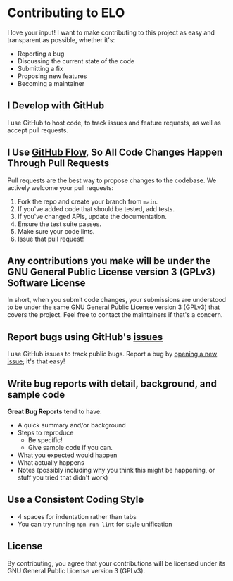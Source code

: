# Contributing to ELO

I love your input! I want to make contributing to this project as easy and transparent as possible, whether it's:

- Reporting a bug
- Discussing the current state of the code
- Submitting a fix
- Proposing new features
- Becoming a maintainer

## I Develop with GitHub
I use GitHub to host code, to track issues and feature requests, as well as accept pull requests.

## I Use [GitHub Flow](https://docs.github.com/en/get-started/using-github/github-flow), So All Code Changes Happen Through Pull Requests
Pull requests are the best way to propose changes to the codebase. We actively welcome your pull requests:

1. Fork the repo and create your branch from `main`.
2. If you've added code that should be tested, add tests.
3. If you've changed APIs, update the documentation.
4. Ensure the test suite passes.
5. Make sure your code lints.
6. Issue that pull request!

## Any contributions you make will be under the GNU General Public License version 3 (GPLv3) Software License
In short, when you submit code changes, your submissions are understood to be under the same GNU General Public License version 3 (GPLv3) that covers the project. Feel free to contact the maintainers if that's a concern.

## Report bugs using GitHub's [issues](https://github.com/Kubik-Modder/EntityLOD-Optimizer-fabric/issues)
I use GitHub issues to track public bugs. Report a bug by [opening a new issue](https://github.com/Kubik-Modder/EntityLOD-Optimizer-fabric/issues); it's that easy!

## Write bug reports with detail, background, and sample code

**Great Bug Reports** tend to have:

- A quick summary and/or background
- Steps to reproduce
    - Be specific!
    - Give sample code if you can.
- What you expected would happen
- What actually happens
- Notes (possibly including why you think this might be happening, or stuff you tried that didn't work)

## Use a Consistent Coding Style

* 4 spaces for indentation rather than tabs
* You can try running `npm run lint` for style unification

## License
By contributing, you agree that your contributions will be licensed under its GNU General Public License version 3 (GPLv3).